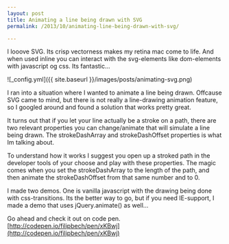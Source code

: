 ```yaml
---
layout: post
title: Animating a line being drawn with SVG
permalink: /2013/10/animating-line-being-drawn-with-svg/

---
```


I looove SVG. Its crisp vectorness makes my retina mac come to life. And when used inline you can interact with the svg-elements like dom-elements with javascript og css. Its fantastic… 

![_config.yml]({{ site.baseurl }}/images/posts/animating-svg.png)

I ran into a situation where I wanted to animate a line being drawn. Offcause SVG came to mind, but there is not really a line-drawing animation feature, so I googled around and found a solution that works pretty great. 

It turns out that if you let your line actually be a stroke on a path, there are two relevant properties you can change/animate that will simulate a line being drawn. The strokeDashArray and strokeDashOffset properties is what Im talking about. 

To understand how it works I suggest you open up a stroked path in the developer tools of your choose and play with these properties. The magic comes when you set the strokeDashArray to the length of the path, and then animate the strokeDashOffset from that same number and to 0. 

I made two demos. One is vanilla javascript with the drawing being done with css-transitions. Its the better way to go, but if you need IE-support, I made a demo that uses jQuery.animate() as well… 

Go ahead and check it out on code pen. [http://codepen.io/filipbech/pen/xKBwj](http://codepen.io/filipbech/pen/xKBwj)


